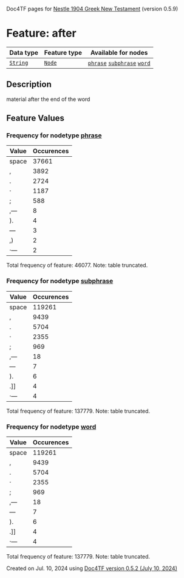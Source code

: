 Doc4TF pages for [Nestle 1904 Greek New Testament](https://github.com/saulocantanhede/tfgreek2/tree/main/tf) (version 0.5.9)
# Feature: after
Data type|Feature type|Available for nodes
---|---|---
[`String`](featuresbydatatype.md#string)|[`Node`](featuresbytype.md#node)| [`phrase`](featuresbynodetype.md#phrase)  [`subphrase`](featuresbynodetype.md#subphrase)  [`word`](featuresbynodetype.md#word) 
## Description
material after the end of the word
## Feature Values
### Frequency for nodetype [phrase](featuresbynodetype.md#phrase)
Value|Occurences
---|---
space|37661
,|3892
.|2724
·|1187
;|588
,—|8
).|4
—|3
,)|2
·—|2

Total frequency of feature: 46077. Note: table truncated.
 ### Frequency for nodetype [subphrase](featuresbynodetype.md#subphrase)
Value|Occurences
---|---
space|119261
,|9439
.|5704
·|2355
;|969
,—|18
—|7
).|6
.]]|4
·—|4

Total frequency of feature: 137779. Note: table truncated.
 ### Frequency for nodetype [word](featuresbynodetype.md#word)
Value|Occurences
---|---
space|119261
,|9439
.|5704
·|2355
;|969
,—|18
—|7
).|6
.]]|4
·—|4

Total frequency of feature: 137779. Note: table truncated.
  

Created on Jul. 10, 2024 using [Doc4TF version 0.5.2 (July 10, 2024)](https://github.com/tonyjurg/Doc4TF/blob/main/CreateFeatureDoc.ipynb) 